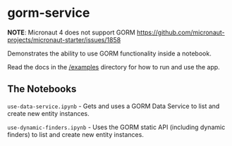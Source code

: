 gorm-service
===
                 
**NOTE**: Micronaut 4 does not support GORM
https://github.com/micronaut-projects/micronaut-starter/issues/1858

Demonstrates the ability to use GORM functionality inside a notebook.

Read the docs in the [/examples](../) directory for how to run and use the app.

## The Notebooks
`use-data-service.ipynb` - Gets and uses a GORM Data Service to list and create
new entity instances.

`use-dynamic-finders.ipynb` - Uses the GORM static API (including dynamic
finders) to list and create new entity instances.

